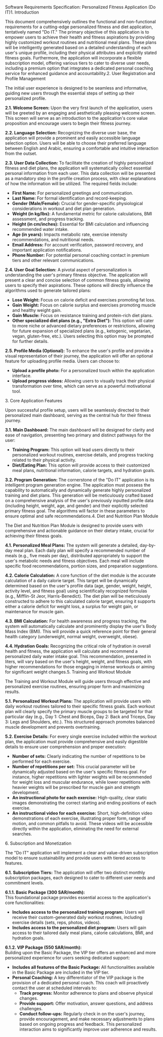 Software Requirements Specification: Personalized Fitness Application (Do IT)1. Introduction

This document comprehensively outlines the functional and non-functional requirements for a cutting-edge personalized fitness and diet application, tentatively named "Do IT." The primary objective of this application is to empower users to achieve their health and fitness aspirations by providing highly customized workout routines and nutritional meal plans. These plans will be intelligently generated based on a detailed understanding of each user's unique profile, including their physical attributes and explicitly stated fitness goals. Furthermore, the application will incorporate a flexible subscription model, offering various tiers to cater to diverse user needs, including a premium option that integrates a dedicated personal coaching service for enhanced guidance and accountability.2. User Registration and Profile Management

The initial user experience is designed to be seamless and informative, guiding new users through the essential steps of setting up their personalized profile.

**2.1. Welcome Screen:** Upon the very first launch of the application, users will be greeted by an engaging and aesthetically pleasing welcome screen. This screen will serve as an introduction to the application's core value proposition and encourage users to begin their fitness journey.

**2.2. Language Selection:** Recognizing the diverse user base, the application will provide a prominent and easily accessible language selection option. Users will be able to choose their preferred language between English and Arabic, ensuring a comfortable and intuitive interaction from the outset.

**2.3. User Data Collection:** To facilitate the creation of highly personalized fitness and diet plans, the application will systematically collect essential personal information from each user. This data collection will be presented as a mandatory step in the profile creation process, with clear explanations of how the information will be utilized. The required fields include:

* **First Name:** For personalized greetings and communication.  
* **Last Name:** For formal identification and record-keeping.  
* **Gender (Male/Female):** Crucial for gender-specific physiological considerations in workout and diet plan generation.  
* **Weight (in kg/lbs):** A fundamental metric for calorie calculations, BMI assessment, and progress tracking.  
* **Height (in cm/inches):** Essential for BMI calculation and influencing recommended water intake.  
* **Age (in years):** Impacts metabolic rate, exercise intensity recommendations, and nutritional needs.  
* **Email Address:** For account verification, password recovery, and important application notifications.  
* **Phone Number:** For potential personal coaching contact in premium tiers and other relevant communications.

**2.4. User Goal Selection:** A pivotal aspect of personalization is understanding the user's primary fitness objective. The application will present a clear and concise selection of common fitness goals, allowing users to specify their aspirations. These options will directly influence the algorithms used to generate tailored plans:

* **Lose Weight:** Focus on calorie deficit and exercises promoting fat loss.  
* **Gain Weight:** Focus on calorie surplus and exercises promoting muscle and healthy weight gain.  
* **Gain Muscle:** Focus on resistance training and protein-rich diet plans.  
* **Other specialized diet plans (e.g., "Extra Diet"):** This option will cater to more niche or advanced dietary preferences or restrictions, allowing for future expansion of specialized plans (e.g., ketogenic, vegetarian, vegan, gluten-free, etc.). Users selecting this option may be prompted for further details.

**2.5. Profile Media (Optional):** To enhance the user's profile and provide a visual representation of their journey, the application will offer an optional feature for uploading profile media. Users can choose to:

* **Upload a profile photo:** For a personalized touch within the application interface.  
* **Upload progress videos:** Allowing users to visually track their physical transformation over time, which can serve as a powerful motivational tool.

3\. Core Application Features

Upon successful profile setup, users will be seamlessly directed to their personalized main dashboard, serving as the central hub for their fitness journey.

**3.1. Main Dashboard:** The main dashboard will be designed for clarity and ease of navigation, presenting two primary and distinct pathways for the user:

* **Training Program:** This option will lead users directly to their personalized workout routines, exercise details, and progress tracking related to their physical activity.  
* **Diet/Eating Plan:** This option will provide access to their customized meal plans, nutritional information, calorie targets, and hydration goals.

**3.2. Program Generation:** The cornerstone of the "Do IT" application is its intelligent program generation engine. The application must possess the capability to automatically and dynamically generate highly personalized training and diet plans. This generation will be meticulously crafted based on a comprehensive analysis of the user's previously inputted profile data (including height, weight, age, and gender) and their explicitly selected primary fitness goal. The algorithms will factor in these parameters to ensure optimal and safe recommendations.4. Diet and Nutrition Plan Module

The Diet and Nutrition Plan Module is designed to provide users with comprehensive and actionable guidance on their dietary intake, crucial for achieving their fitness goals.

**4.1. Personalized Meal Plans:** The system will generate a detailed, day-by-day meal plan. Each daily plan will specify a recommended number of meals (e.g., five meals per day), distributed appropriately to support the user's metabolic needs and fitness objectives. Each meal will include specific food recommendations, portion sizes, and preparation suggestions.

**4.2. Calorie Calculation:** A core function of the diet module is the accurate calculation of a daily calorie target. This target will be dynamically determined based on the user's profile data (age, gender, weight, height, activity level, and fitness goal) using scientifically recognized formulas (e.g., Mifflin-St Jeor, Harris-Benedict). The diet plan will be meticulously constructed to adhere to this calculated calorie target, ensuring it supports either a calorie deficit for weight loss, a surplus for weight gain, or maintenance for muscle gain.

**4.3. BMI Calculation:** For health awareness and progress tracking, the system will automatically calculate and prominently display the user's Body Mass Index (BMI). This will provide a quick reference point for their general health category (underweight, normal weight, overweight, obese).

**4.4. Hydration Goals:** Recognizing the critical role of hydration in overall health and fitness, the application will calculate and recommend a personalized daily water intake goal. This recommendation, presented in liters, will vary based on the user's height, weight, and fitness goals, with higher recommendations for those engaging in intense workouts or aiming for significant weight changes.5. Training and Workout Module

The Training and Workout Module will guide users through effective and personalized exercise routines, ensuring proper form and maximizing results.

**5.1. Personalized Workout Plans:** The application will provide users with daily workout routines tailored to their specific fitness goals. Each workout plan will clearly specify the primary muscle groups to be targeted for that particular day (e.g., Day 1: Chest and Biceps, Day 2: Back and Triceps, Day 3: Legs and Shoulders, etc.). This structured approach promotes balanced muscle development and prevents overtraining.

**5.2. Exercise Details:** For every single exercise included within the workout plan, the application must provide comprehensive and easily digestible details to ensure user comprehension and proper execution:

* **Number of sets:** Clearly indicating the number of repetitions to be performed for each exercise.  
* **Number of repetitions per set:** This crucial parameter will be dynamically adjusted based on the user's specific fitness goal. For instance, higher repetitions with lighter weights will be recommended for weight loss and muscular endurance, while lower repetitions with heavier weights will be prescribed for muscle gain and strength development.  
* **An instructional photo for each exercise:** High-quality, clear static images demonstrating the correct starting and ending positions of each exercise.  
* **An instructional video for each exercise:** Short, high-definition video demonstrations of each exercise, illustrating proper form, range of motion, and common pitfalls to avoid. These videos will be accessible directly within the application, eliminating the need for external searches.

6\. Subscription and Monetization

The "Do IT" application will implement a clear and value-driven subscription model to ensure sustainability and provide users with tiered access to features.

**6.1. Subscription Tiers:** The application will offer two distinct monthly subscription packages, each designed to cater to different user needs and commitment levels.

**6.1.1. Basic Package (300 SAR/month):**  
This foundational package provides essential access to the application's core functionalities:

* **Includes access to the personalized training program:** Users will receive their custom-generated daily workout routines, including exercise details (sets, reps, photos, videos).  
* **Includes access to the personalized diet program:** Users will gain access to their tailored daily meal plans, calorie calculations, BMI, and hydration goals.

**6.1.2. VIP Package (550 SAR/month):**  
Building upon the Basic Package, the VIP tier offers an enhanced and more personalized experience for users seeking dedicated support:

* **Includes all features of the Basic Package:** All functionalities available in the Basic Package are included in the VIP tier.  
* **Personal Coaching:** A key differentiator of the VIP package is the provision of a dedicated personal coach. This coach will proactively contact the user at scheduled intervals to:  
  * **Track progress:** Monitor adherence to plans and observe physical changes.  
  * **Provide support:** Offer motivation, answer questions, and address challenges.  
  * **Conduct follow-ups:** Regularly check in on the user's journey, provide encouragement, and make necessary adjustments to plans based on ongoing progress and feedback. This personalized interaction aims to significantly improve user adherence and results.

